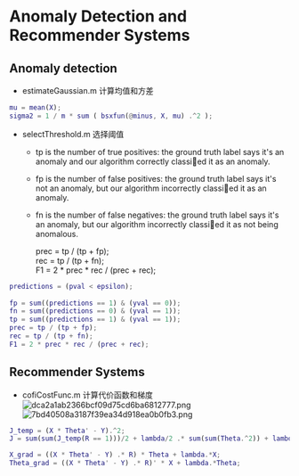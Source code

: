 # Anomaly Detection and Recommender Systems
## Anomaly detection
* estimateGaussian.m
  计算均值和方差
```matlab
mu = mean(X);
sigma2 = 1 / m * sum ( bsxfun(@minus, X, mu) .^2 );
```

* selectThreshold.m
  选择阈值
  * tp is the number of true positives: the ground truth label says it's an anomaly and our algorithm correctly classied it as an anomaly.
  * fp is the number of false positives: the ground truth label says it's not an anomaly, but our algorithm incorrectly classied it as an anomaly.
  * fn is the number of false negatives: the ground truth label says it's an anomaly, but our algorithm incorrectly classied it as not being anomalous.
  
    prec = tp / (tp + fp);      
    rec = tp / (tp + fn);       
    F1 = 2 * prec * rec / (prec + rec);     

```matlab
predictions = (pval < epsilon);
    
fp = sum((predictions == 1) & (yval == 0));
fn = sum((predictions == 0) & (yval == 1));
tp = sum((predictions == 1) & (yval == 1));
prec = tp / (tp + fp);
rec = tp / (tp + fn);
F1 = 2 * prec * rec / (prec + rec);
```

## Recommender Systems
* cofiCostFunc.m
  计算代价函数和梯度
  ![dca2a1ab2366bcf09d75cd6ba6812777.png](https://us1.myximage.com/2018/08/17/dca2a1ab2366bcf09d75cd6ba6812777.png)     
  ![7bd40508a3187f39ea34d918ea0b0fb3.png](https://us1.myximage.com/2018/08/17/7bd40508a3187f39ea34d918ea0b0fb3.png)
```matlab
J_temp = (X * Theta' - Y).^2;
J = sum(sum(J_temp(R == 1)))/2 + lambda/2 .* sum(sum(Theta.^2)) + lambda/2 .* sum(sum(X.^2));

X_grad = ((X * Theta' - Y) .* R) * Theta + lambda.*X;
Theta_grad = ((X * Theta' - Y) .* R)' * X + lambda.*Theta;
```